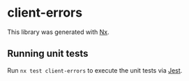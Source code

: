 # client-errors

This library was generated with [Nx](https://nx.dev).

## Running unit tests

Run `nx test client-errors` to execute the unit tests via [Jest](https://jestjs.io).

